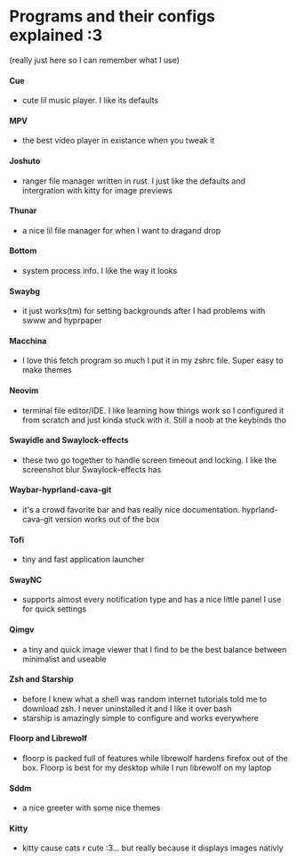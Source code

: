 # Programs and their configs explained :3
(really just here so I can remember what I use)

#### Cue
- cute lil music player. I like its defaults

#### MPV
- the best video player in existance when you tweak it

#### Joshuto
- ranger file manager written in rust. I just like the defaults and intergration with kitty for image previews

#### Thunar
- a nice lil file manager for when I want to dragand drop

#### Bottom
- system process info. I like the way it looks

#### Swaybg
- it just works(tm) for setting backgrounds after I had problems with swww and hyprpaper

#### Macchina
- I love this fetch program so much I put it in my zshrc file. Super easy to make themes

#### Neovim
- terminal file editor/IDE. I like learning how things work so I configured it from scratch and just kinda stuck with it. Still a noob at the keybinds tho

#### Swayidle and Swaylock-effects
- these two go together to handle screen timeout and locking. I like the screenshot blur Swaylock-effects has

#### Waybar-hyprland-cava-git
- it's a crowd favorite bar and has really nice documentation. hyprland-cava-git version works out of the box

#### Tofi
- tiny and fast application launcher

#### SwayNC
- supports almost every notification type and has a nice little panel I use for quick settings

#### Qimgv
- a tiny and quick image viewer that I find to be the best balance between minimalist and useable

#### Zsh and Starship
- before I knew what a shell was random internet tutorials told me to download zsh. I never uninstalled it and I like it over bash
- starship is amazingly simple to configure and works everywhere

#### Floorp and Librewolf
- floorp is packed full of features while librewolf hardens firefox out of the box. Floorp is best for my desktop while I run librewolf on my laptop

#### Sddm
- a nice greeter with some nice themes

#### Kitty
- kitty cause cats r cute :3... but really because it displays images nativly
